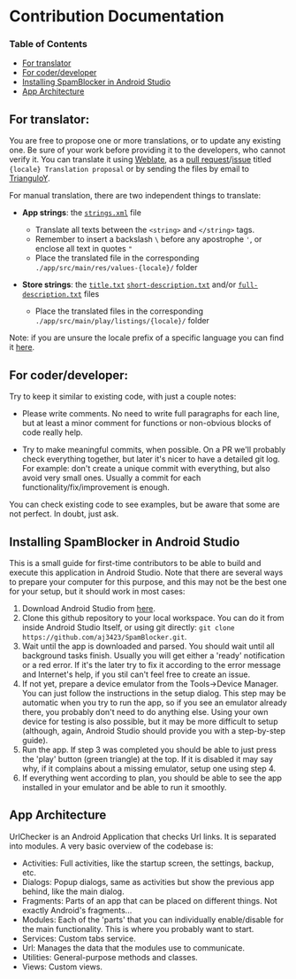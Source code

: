 # Contribution Documentation

### Table of Contents

- [For translator](#for-translator)
- [For coder/developer](#for-coderdeveloper)
- [Installing SpamBlocker in Android Studio](#installing-spamblocker-in-android-studio)
- [App Architecture](#app-architecture)

## For translator:

You are free to propose one or more translations, or to update any existing one. Be sure of your work before providing it to the developers, who cannot verify it. You can translate it using [Weblate](https://hosted.weblate.org/engage/urlcheck/), as a [pull request](https://github.com/TrianguloY/UrlChecker/pulls)/[issue](https://github.com/TrianguloY/UrlChecker/issues/new) titled `{locale} Translation proposal` or by sending the files by email to [TrianguloY](https://github.com/TrianguloY).

For manual translation, there are two independent things to translate:

- **App strings**: the [`strings.xml`](../app/src/main/res/values/strings.xml) file
    - Translate all texts between the `<string>` and `</string>` tags.
    - Remember to insert a backslash `\` before any apostrophe `'`, or enclose all text in quotes `"`
    - Place the translated file in the corresponding `./app/src/main/res/values-{locale}/` folder

- **Store strings**: the [`title.txt`](../app/src/main/play/listings/en-US/title.txt) [`short-description.txt`](../app/src/main/play/listings/en-US/short-description.txt) and/or [`full-description.txt`](../app/src/main/play/listings/en-US/full-description.txt) files
    - Place the translated files in the corresponding `./app/src/main/play/listings/{locale}/` folder

Note: if you are unsure the locale prefix of a specific language you can find it [here](https://countrycode.org/).

## For coder/developer:

Try to keep it similar to existing code, with just a couple notes:

- Please write comments. No need to write full paragraphs for each line, but at least a minor comment for functions or non-obvious blocks of code really help.

- Try to make meaningful commits, when possible. On a PR we'll probably check everything together, but later it's nicer to have a detailed git log. For example: don't create a unique commit with everything, but also avoid very small ones. Usually a commit for each functionality/fix/improvement is enough.

You can check existing code to see examples, but be aware that some are not perfect. In doubt, just ask.

## Installing SpamBlocker in Android Studio

This is a small guide for first-time contributors to be able to build and execute this application in Android Studio.
Note that there are several ways to prepare your computer for this purpose, and this may not be the best one for your setup, but it should work in most cases:

1. Download Android Studio from [here](https://developer.android.com/studio).
2. Clone this github repository to your local workspace. You can do it from inside Android Studio Itself, or using git directly: `git clone https://github.com/aj3423/SpamBlocker.git`.
3. Wait until the app is downloaded and parsed. You should wait until all background tasks finish. Usually you will get either a 'ready' notification or a red error. If it's the later try to fix it according to the error message and Internet's help, if you stil can't feel free to create an issue.
4. If not yet, prepare a device emulator from the Tools->Device Manager. You can just follow the instructions in the setup dialog. This step may be automatic when you try to run the app, so if you see an emulator already there, you probably don't need to do anything else. Using your own device for testing is also possible, but it may be more difficult to setup (although, again, Android Studio should provide you with a step-by-step guide).
5. Run the app. If step 3 was completed you should be able to just press the 'play' button (green triangle) at the top. If it is disabled it may say why, if it complains about a missing emulator, setup one using step 4.
6. If everything went according to plan, you should be able to see the app installed in your emulator and be able to run it smoothly.

## App Architecture

UrlChecker is an Android Application that checks Url links. It is separated into modules. A very basic overview of the codebase is:

- Activities: Full activities, like the startup screen, the settings, backup, etc.
- Dialogs: Popup dialogs, same as activities but show the previous app behind, like the main dialog.
- Fragments: Parts of an app that can be placed on different things. Not exactly Android's fragments...
- Modules: Each of the 'parts' that you can individually enable/disable for the main functionality. This is where you probably want to start.
- Services: Custom tabs service.
- Url: Manages the data that the modules use to communicate.
- Utilities: General-purpose methods and classes.
- Views: Custom views.
    
